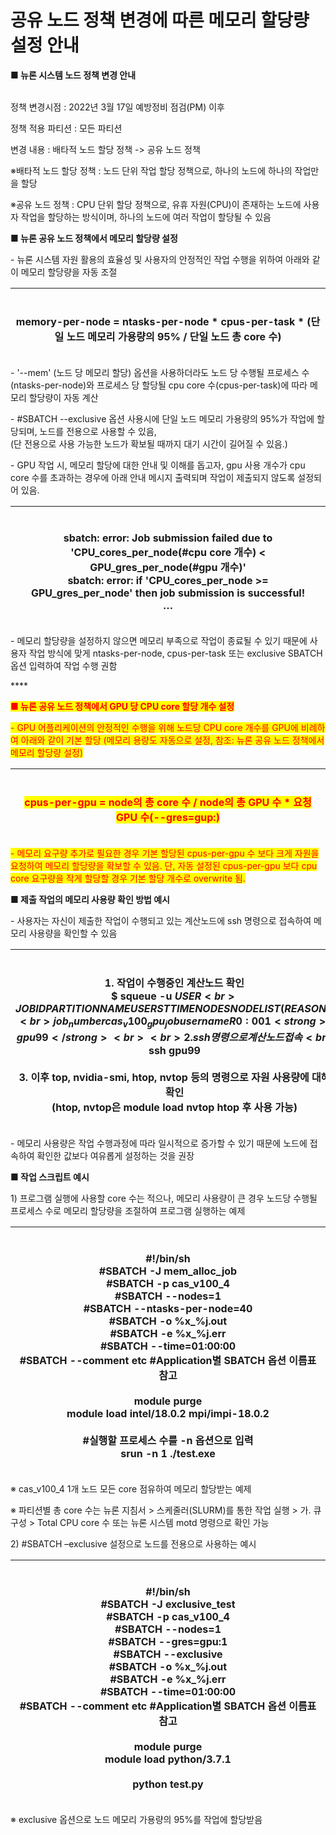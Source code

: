 # 공유 노드 정책 변경에 따른 메모리 할당량 설정 안내

**■ 뉴론 시스템 노드 정책 변경 안내**

\
정책 변경시점 : 2022년 3월 17일 예방정비 점검(PM) 이후

정책 적용 파티션 : 모든 파티션

변경 내용 : 배타적 노드 할당 정책 -> 공유 노드 정책

&#x20;

※배타적 노드 할당 정책 : 노드 단위 작업 할당 정책으로, 하나의 노드에 하나의 작업만을 할당

※공유 노드 정책 : CPU 단위 할당 정책으로, 유휴 자원(CPU)이 존재하는 노드에 사용자 작업을 할당하는 방식이며, 하나의 노드에 여러 작업이 할당될 수 있음

&#x20;

**■ 뉴론 공유 노드 정책에서 메모리 할당량 설정**

\- 뉴론 시스템 자원 활용의 효율성 및 사용자의 안정적인 작업 수행을 위하여 아래와 같이 메모리 할당량을 자동 조절

| <p><br>   <strong>memory-per-node</strong> = <strong>ntasks-per-node</strong> <strong>* cpus-per-task * (단일 노드 메모리 가용량의 95% / 단일 노드 총 core 수)</strong></p> |
| ---------------------------------------------------------------------------------------------------------------------------------------------------------- |

&#x20;

&#x20;\- '--mem' (노드 당 메모리 할당) 옵션을 사용하더라도 노드 당 수행될 프로세스 수(ntasks-per-node)와 프로세스 당 할당될 cpu core 수(cpus-per-task)에 따라 메모리 할당량이 자동 계산

\- #SBATCH --exclusive 옵션 사용시에 단일 노드 메모리 가용량의 95%가 작업에 할당되며, 노드를 전용으로 사용할 수 있음,\
(단 전용으로 사용 가능한 노드가 확보될 때까지 대기 시간이 길어질 수 있음.)

\- GPU 작업 시, 메모리 할당에 대한 안내 및 이해를 돕고자, gpu 사용 개수가 cpu core 수를 초과하는 경우에 아래 안내 메시지 출력되며 작업이 제출되지 않도록 설정되어 있음.

| <p><br>sbatch: error: Job submission failed due to 'CPU_cores_per_node(#cpu core 개수) &#x3C; GPU_gres_per_node(#gpu 개수)'<br>sbatch: error: if 'CPU_cores_per_node >= GPU_gres_per_node' then job submission is successful!<br>…</p> |
| ---------------------------------------------------------------------------------------------------------------------------------------------------------------------------------------------------------------------------------- |

\- 메모리 할당량을 설정하지 않으면 메모리 부족으로 작업이 종료될 수 있기 때문에 사용자 작업 방식에 맞게 ntasks-per-node, cpus-per-task 또는 exclusive SBATCH 옵션 입력하여 작업 수행 권함

&#x20;****&#x20;

<mark style="color:red;">**■ 뉴론 공유 노드 정책에서 GPU 당 CPU core 할당 개수 설정**</mark>

<mark style="color:red;">- GPU 어플리케이션의 안정적인 수행을 위해 노드당 CPU core 개수를 GPU에 비례하여 아래와 같이 기본 할당 (메모리 용량도 자동으로 설정, 참조: 뉴론 공유 노드 정책에서 메모리 할당량 설정)</mark>

| <p><mark style="color:red;"></mark><br>   <mark style="color:red;">   <strong>cpus-per-gpu</strong> = <strong>node의 총 core 수 / node의 총 GPU 수 * 요청 GPU 수(--gres=gup:)</strong>  </mark> </p> |
| ------------------------------------------------------------------------------------------------------------------------------------------------------------------------------------------- |

<mark style="color:red;">- 메모리 요구량 추가로 필요한 경우 기본 할당된 cpus-per-gpu 수 보다 크게 자원을 요청하여 메모리 할당량을 확보할 수 있음. 단, 자동 설정된 cpus-per-gpu 보다 cpu core 요구량을 작게 할당할 경우 기본 할당 개수로 overwrite 됨.</mark>

&#x20;

**■ 제출 작업의 메모리 사용량 확인 방법 예시**

\- 사용자는 자신이 제출한 작업이 수행되고 있는 계산노드에 ssh 명령으로 접속하여 메모리 사용량을 확인할 수 있음

| <p><br>1. 작업이 수행중인 계산노드 확인<br>$ squeue -u $USER<br>JOBID PARTITION NAME USER ST TIME NODES NODELIST(REASON)<br>job_number cas_v100_ gpu_job username R 0:00 1 <strong>gpu99</strong><br> <br>2. ssh 명령으로 계산노드 접속<br>$ <strong>ssh gpu99</strong><br> <strong></strong> <br>3. 이후 top, nvidia-smi, htop, nvtop 등의 명령으로 자원 사용량에 대해 확인<br>(htop, nvtop은 module load nvtop htop 후 사용 가능)</p> |
| ---------------------------------------------------------------------------------------------------------------------------------------------------------------------------------------------------------------------------------------------------------------------------------------------------------------------------------------------------------------------------------------- |

&#x20;

\- 메모리 사용량은 작업 수행과정에 따라 일시적으로 증가할 수 있기 때문에 노드에 접속하여 확인한 값보다 여유롭게 설정하는 것을 권장

&#x20;

**■ 작업 스크립트 예시**

1\) 프로그램 실행에 사용할 core 수는 적으나, 메모리 사용량이 큰 경우 노드당 수행될 프로세스 수로 메모리 할당량을 조절하여 프로그램 실행하는 예제

| <p><br>#!/bin/sh<br>#SBATCH -J mem_alloc_job<br>#SBATCH -p cas_v100_4<br>#SBATCH --nodes=1<br>#SBATCH --ntasks-per-node=40<br>#SBATCH -o %x_%j.out<br>#SBATCH -e %x_%j.err<br>#SBATCH --time=01:00:00<br>#SBATCH --comment etc #Application별 SBATCH 옵션 이름표 참고<br> <br>module purge<br>module load intel/18.0.2 mpi/impi-18.0.2<br> <br>#실행할 프로세스 수를 -n 옵션으로 입력<br>srun -n 1 ./test.exe</p> |
| ------------------------------------------------------------------------------------------------------------------------------------------------------------------------------------------------------------------------------------------------------------------------------------------------------------------------------------------------------------------------------------------ |

&#x20;※ cas\_v100\_4 1개 노드 모든 core 점유하여 메모리 할당받는 예제

※ 파티션별 총 core 수는 뉴론 지침서 > 스케줄러(SLURM)를 통한 작업 실행 > 가. 큐 구성 > Total CPU core 수 또는 뉴론 시스템 motd 명령으로 확인 가능

&#x20;

2\) #SBATCH –exclusive 설정으로 노드를 전용으로 사용하는 예시

| <p><br>#!/bin/sh<br>#SBATCH -J exclusive_test<br>#SBATCH -p cas_v100_4<br>#SBATCH --nodes=1<br>#SBATCH --gres=gpu:1<br>#SBATCH --exclusive<br>#SBATCH -o %x_%j.out<br>#SBATCH -e %x_%j.err<br>#SBATCH --time=01:00:00<br>#SBATCH --comment etc #Application별 SBATCH 옵션 이름표 참고<br> <br>module purge<br>module load python/3.7.1<br> <br>python test.py</p> |
| --------------------------------------------------------------------------------------------------------------------------------------------------------------------------------------------------------------------------------------------------------------------------------------------------------------------------------------------------------- |

&#x20;※ exclusive 옵션으로 노드 메모리 가용량의 95%를 작업에 할당받음
